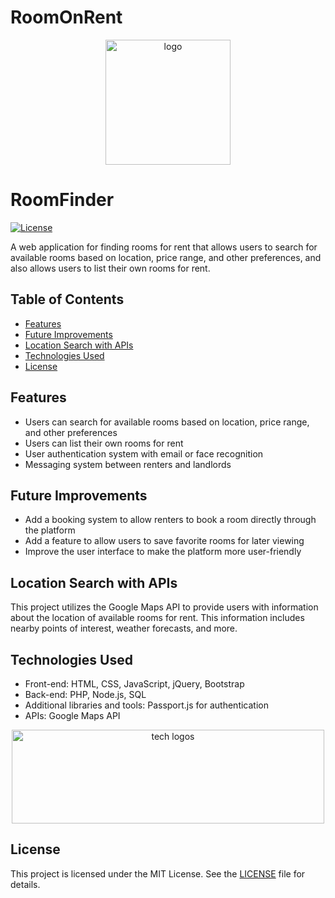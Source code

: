 # RoomOnRent
 
<p align="center">
  <img src="logo.png" width="200" height="200" alt="logo">
</p>

# RoomFinder

[![License](https://img.shields.io/badge/License-MIT-blue.svg)](https://opensource.org/licenses/MIT)

A web application for finding rooms for rent that allows users to search for available rooms based on location, price range, and other preferences, and also allows users to list their own rooms for rent.

## Table of Contents

- [Features](#features)
- [Future Improvements](#future-improvements)
- [Location Search with APIs](#location-search-with-apis)
- [Technologies Used](#technologies-used)
- [License](#license)

## Features

- Users can search for available rooms based on location, price range, and other preferences
- Users can list their own rooms for rent
- User authentication system with email or face recognition
- Messaging system between renters and landlords

## Future Improvements

- Add a booking system to allow renters to book a room directly through the platform
- Add a feature to allow users to save favorite rooms for later viewing
- Improve the user interface to make the platform more user-friendly

## Location Search with APIs

This project utilizes the Google Maps API to provide users with information about the location of available rooms for rent. This information includes nearby points of interest, weather forecasts, and more.

## Technologies Used

- Front-end: HTML, CSS, JavaScript, jQuery, Bootstrap
- Back-end: PHP, Node.js, SQL
- Additional libraries and tools: Passport.js for authentication
- APIs: Google Maps API

<p align="center">
  <img src="tech_logos.png" width="500" height="150" alt="tech logos">
</p>

## License

This project is licensed under the MIT License. See the [LICENSE](LICENSE) file for details.

